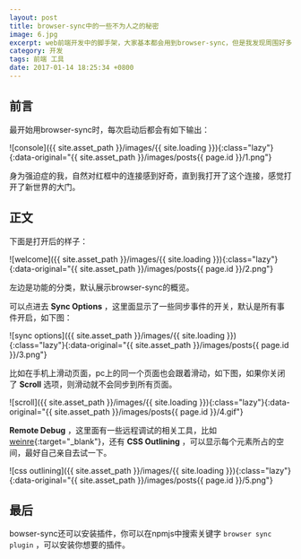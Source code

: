 ```yaml
---
layout: post
title: browser-sync中的一些不为人之的秘密
image: 6.jpg
excerpt: web前端开发中的脚手架，大家基本都会用到browser-sync，但是我发现周围好多人仅仅只知道它能实现自动刷新的功能，然而它还有很多更加强大的功能。
category: 开发
tags: 前端 工具
date: 2017-01-14 18:25:34 +0800
---
```


## 前言

最开始用browser-sync时，每次启动后都会有如下输出：

![console]({{ site.asset_path }}/images/{{ site.loading }}){:class="lazy"}{:data-original="{{ site.asset_path }}/images/posts{{ page.id }}/1.png"}

身为强迫症的我，自然对红框中的连接感到好奇，直到我打开了这个连接，感觉打开了新世界的大门。

## 正文

下面是打开后的样子：

![welcome]({{ site.asset_path }}/images/{{ site.loading }}){:class="lazy"}{:data-original="{{ site.asset_path }}/images/posts{{ page.id }}/2.png"}

左边是功能的分类，默认展示browser-sync的概览。

可以点进去 **Sync Options** ，这里面显示了一些同步事件的开关，默认是所有事件开启，如下图：

![sync options]({{ site.asset_path }}/images/{{ site.loading }}){:class="lazy"}{:data-original="{{ site.asset_path }}/images/posts{{ page.id }}/3.png"}

比如在手机上滑动页面，pc上的同一个页面也会跟着滑动，如下图，如果你关闭了 **Scroll** 选项，则滑动就不会同步到所有页面。

![scroll]({{ site.asset_path }}/images/{{ site.loading }}){:class="lazy"}{:data-original="{{ site.asset_path }}/images/posts{{ page.id }}/4.gif"}

**Remote Debug** ，这里面有一些远程调试的相关工具，比如 [weinre](http://people.apache.org/~pmuellr/weinre/docs/latest/Home.html){:target="_blank"}，还有 **CSS Outlining** ，可以显示每个元素所占的空间，最好自己亲自去试一下。

![css outlining]({{ site.asset_path }}/images/{{ site.loading }}){:class="lazy"}{:data-original="{{ site.asset_path }}/images/posts{{ page.id }}/5.png"}

## 最后

bowser-sync还可以安装插件，你可以在npmjs中搜索关键字 `browser sync plugin` ，可以安装你想要的插件。
